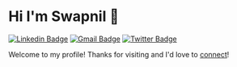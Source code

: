 # Hi I'm Swapnil 👋
[![Linkedin Badge](https://img.shields.io/badge/-swapnilsude-blue?style=flat&logo=Linkedin&logoColor=white&link=https://www.linkedin.com/in/swapnilsude)](https://www.linkedin.com/in/swapnilsude)
[![Gmail Badge](https://img.shields.io/badge/-sudeswapnil-c14438?style=flat&logo=Gmail&logoColor=white&link=mailto:sudeswapnil@gmail.com)](mailto:sudeswapnil@gmail.com)
[![Twitter Badge](https://img.shields.io/badge/-@SwapnilSude-1ca0f1?style=flat&labelColor=1ca0f1&logo=twitter&logoColor=white&link=https://twitter.com/SwapnilSude)](https://twitter.com/SwapnilSude)

Welcome to my profile! 
Thanks for visiting and I'd love to [connect](https://www.linkedin.com/in/swapnilsude/)!

